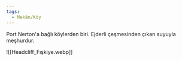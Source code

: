 ```yaml
---  
tags:  
  - Mekân/Köy  
---  
```

  
Port Nerton'a bağlı köylerden biri. Ejderli çeşmesinden çıkan suyuyla meşhurdur.  
  
![[Headcliff_Fışkiye.webp]]